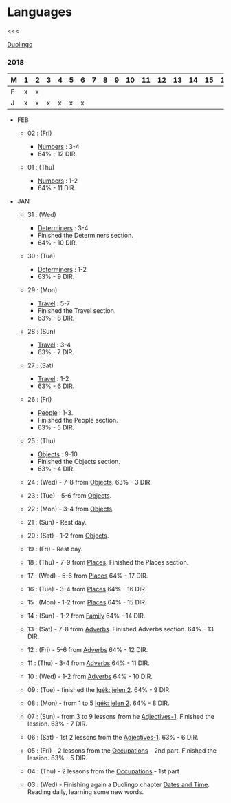
Languages
======

[<<<](https://github.com/ttltrk/0con/blob/master/README.MD)

[Duolingo](https://github.com/ttltrk/ELSE/blob/master/LAN/ENG/DUO.MD)

### 2018

|M|1|2|3|4|5|6|7|8|9|10|11|12|13|14|15|16|17|18|19|20|21|22|23|24|25|26|27|28|29|30|31|
|-|-|-|-|-|-|-|-|-|-|--|--|--|--|--|--|--|--|--|--|--|--|--|--|--|--|--|--|--|--|--|--|
|F|x|x| | | | | | | |  |  |  |  |  |  |  |  |  |  |  |  |  |  |  |  |  |  |  |  |  |  |
|J|x|x|x|x|x|x| | | |  |  |  |  |  |  |  |  |  |  |  |  |  |  |  |  |  |  |  |  |  |  |

* FEB

  * 02 : (Fri)
    
      + [Numbers](https://www.duolingo.com/skill/en/Numbers) : 3-4
      + 64% - 12 DIR.

  * 01 : (Thu)
    
      + [Numbers](https://www.duolingo.com/skill/en/Numbers) : 1-2
      + 64% - 11 DIR.

* JAN

   * 31 : (Wed)
    
      + [Determiners](https://www.duolingo.com/skill/en/Determiners) : 3-4
      + Finished the Determiners section. 
      + 64% - 10 DIR.
  
   * 30 : (Tue)
    
      + [Determiners](https://www.duolingo.com/skill/en/Determiners) : 1-2
      + 63% - 9 DIR.
  
    * 29 : (Mon)
    
      + [Travel](https://www.duolingo.com/skill/en/Travel) : 5-7
      + Finished the Travel section. 
      + 63% - 8 DIR.
  
    * 28 : (Sun)
    
      + [Travel](https://www.duolingo.com/skill/en/Travel) : 3-4
      + 63% - 7 DIR.
  
    * 27 : (Sat)
    
      + [Travel](https://www.duolingo.com/skill/en/Travel) : 1-2
      + 63% - 6 DIR.
    
    * 26 : (Fri) 
    
      + [People](https://www.duolingo.com/skill/en/People) : 1-3. 
      + Finished the People section. 
      + 63% - 5 DIR.
      
    * 25 : (Thu) 
    
      + [Objects](https://www.duolingo.com/skill/en/Objects) : 9-10
      + Finished the Objects section. 
      + 63% - 4 DIR.
      
    * 24 : (Wed) - 7-8 from [Objects](https://www.duolingo.com/skill/en/Objects). 63% - 3 DIR.
    * 23 : (Tue) - 5-6 from [Objects](https://www.duolingo.com/skill/en/Objects).
    * 22 : (Mon) - 3-4 from [Objects](https://www.duolingo.com/skill/en/Objects).
    * 21 : (Sun) - Rest day.
    * 20 : (Sat) - 1-2 from [Objects](https://www.duolingo.com/skill/en/Objects).
    * 19 : (Fri) - Rest day.
    * 18 : (Thu) - 7-9 from [Places](https://www.duolingo.com/skill/en/Places). Finished the Places section.
    * 17 : (Wed) - 5-6 from [Places](https://www.duolingo.com/skill/en/Places) 64% - 17 DIR.
    * 16 : (Tue) - 3-4 from [Places](https://www.duolingo.com/skill/en/Places) 64% - 16 DIR.
    * 15 : (Mon) - 1-2 from [Places](https://www.duolingo.com/skill/en/Places) 64% - 15 DIR.
    * 14 : (Sun) - 1-2 from [Family](https://www.duolingo.com/skill/en/Family) 64% - 14 DIR.
    * 13 : (Sat) - 7-8 from [Adverbs](https://www.duolingo.com/skill/en/Adverbs). Finished Adverbs section. 64% - 13 DIR.
    * 12 : (Fri) - 5-6 from [Adverbs](https://www.duolingo.com/skill/en/Adverbs) 64% - 12 DIR.
    * 11 : (Thu) - 3-4 from [Adverbs](https://www.duolingo.com/skill/en/Adverbs) 64% - 11 DIR.
    * 10 : (Wed) - 1-2 from [Adverbs](https://www.duolingo.com/skill/en/Adverbs) 64% - 10 DIR.
    * 09 : (Tue) - finished the [Igék: jelen 2](https://www.duolingo.com/skill/en/Verbs%3A-Present-2). 64% - 9 DIR.
    * 08 : (Mon) - from 1 to 5 [Igék: jelen 2](https://www.duolingo.com/skill/en/Verbs%3A-Present-2). 64% - 8 DIR.
    * 07 : (Sun) - from 3 to 9 lessons from he [Adjectives-1](https://www.duolingo.com/skill/en/Adjectives-1). Finished the lession. 63% - 7 DIR.
    * 06 : (Sat) - 1st 2 lessons from the [Adjectives-1](https://www.duolingo.com/skill/en/Adjectives-1). 63% - 6 DIR.
    * 05 : (Fri) - 2 lessons from the [Occupations](https://www.duolingo.com/skill/en/Occupations) - 2nd part. Finished the lession. 63% - 5 DIR.
    * 04 : (Thu) - 2 lessons from the [Occupations](https://www.duolingo.com/skill/en/Occupations) - 1st part
    * 03 : (Wed) - Finishing again a Duolingo chapter [Dates and Time](https://www.duolingo.com/skill/en/Dates-and-Time). Reading daily,   learning some new words.
